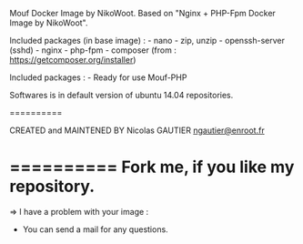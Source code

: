 Mouf Docker Image by NikoWoot.
	Based on "Nginx + PHP-Fpm Docker Image by NikoWoot".

Included packages (in base image) : - nano
		   							- zip, unzip
		   							- openssh-server (sshd)
		   							- nginx
									- php-fpm
									- composer (from : https://getcomposer.org/installer)
									
Included packages : - Ready for use Mouf-PHP

Softwares is in default version of ubuntu 14.04 repositories.

==========

CREATED and MAINTENED BY
Nicolas GAUTIER <ngautier@enroot.fr>

==========
	Fork me, if you like my repository.
==========

=> I have a problem with your image :
- You can send a mail for any questions.